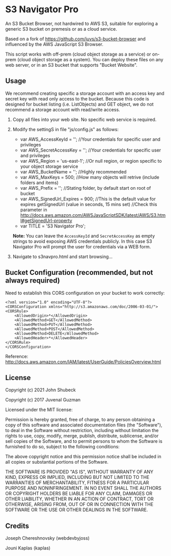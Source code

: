 S3 Navigator Pro 
================

An S3 Bucket Browser, not hardwired to AWS S3, suitable for exploring a generic S3 bucket on premesis or as a cloud service.

Based on a fork of https://github.com/juvs/s3-bucket-browser and influenced by the AWS JavaScript S3 Browser.

This script works with off-prem (cloud object storage as a service) or on-prem (cloud object storage as a system).
You can deploy these files on any web server, or in an S3 bucket that supports "Bucket Website".

## Usage

We recommend creating specific a storage account with an access key and secret key with read only access to the bucket. Because
this code is designed for bucket listing (i.e. ListObjects) and GET object, we do not recommend a storage account with read/write access. 

1) Copy all files into your web site. No specific web service is required.

2) Modify the settingS in file "js/config.js" as follows:

	- var AWS_AccessKeyId = ''; //Your credentials for specific user and privileges
	- var AWS_SecretAccessKey = ''; //Your credentials for specific user and privileges
	- var AWS_Region = 'us-east-1'; //Or null region, or region specific to your object storage service
	- var AWS_BucketName = ''; //Highly recommended
	- var AWS_MaxKeys = 500; //How many objects will retrive (include folders and items)
	- var AWS_Prefix = ''; //Stating folder, by default start on root of bucket
	- var AWS_SignedUrl_Expires = 900; //This is the default value for expires getSignedUrl (value in seconds, 15 mins set)
	//Check this parameter in http://docs.aws.amazon.com/AWSJavaScriptSDK/latest/AWS/S3.html#getSignedUrl-property
	- var TITLE = 'S3 Navigator Pro';

	**Note:** You can leave the `AccessKeyId` and `SecretAccessKey` as empty strings to avoid exposing AWS credentials publicly. In this case S3 Navigator Pro will prompt the user for credentials via a WEB form.

3) Navigate to s3navpro.html and start browsing...

## Bucket Configuration (recommended, but not always required)

Need to establish this CORS configuration on your bucket to work correctly:
```
<?xml version="1.0" encoding="UTF-8"?>
<CORSConfiguration xmlns="http://s3.amazonaws.com/doc/2006-03-01/">
<CORSRule>
    <AllowedOrigin>*</AllowedOrigin>
    <AllowedMethod>GET</AllowedMethod>
    <AllowedMethod>PUT</AllowedMethod>
    <AllowedMethod>POST</AllowedMethod>
    <AllowedMethod>DELETE</AllowedMethod>
    <AllowedHeader>*</AllowedHeader>
</CORSRule>
</CORSConfiguration>
```
Reference: http://docs.aws.amazon.com/IAM/latest/UserGuide/PoliciesOverview.html


## License

Copyright (c) 2021 John Shubeck

Copyright (c) 2017 Juvenal Guzman

Licensed under the MIT license:

Permission is hereby granted, free of charge, to any person obtaining a copy
of this software and associated documentation files (the "Software"), to deal
in the Software without restriction, including without limitation the rights
to use, copy, modify, merge, publish, distribute, sublicense, and/or sell
copies of the Software, and to permit persons to whom the Software is
furnished to do so, subject to the following conditions:

The above copyright notice and this permission notice shall be included in
all copies or substantial portions of the Software.

THE SOFTWARE IS PROVIDED "AS IS", WITHOUT WARRANTY OF ANY KIND, EXPRESS OR
IMPLIED, INCLUDING BUT NOT LIMITED TO THE WARRANTIES OF MERCHANTABILITY,
FITNESS FOR A PARTICULAR PURPOSE AND NONINFRINGEMENT. IN NO EVENT SHALL THE
AUTHORS OR COPYRIGHT HOLDERS BE LIABLE FOR ANY CLAIM, DAMAGES OR OTHER
LIABILITY, WHETHER IN AN ACTION OF CONTRACT, TORT OR OTHERWISE, ARISING FROM,
OUT OF OR IN CONNECTION WITH THE SOFTWARE OR THE USE OR OTHER DEALINGS IN THE
SOFTWARE.


## Credits

Joseph Chereshnovsky (webdevbyjoss)

Jouni Kaplas (kaplas)

